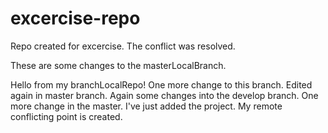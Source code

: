 # excercise-repo
Repo created for excercise.
The conflict was resolved.

These are some changes to the masterLocalBranch.

Hello from my branchLocalRepo!
One more change to this branch.
Edited again in master branch.
Again some changes into the develop branch.
One more change in the master.
I've just added the project.
My remote conflicting point is created.
